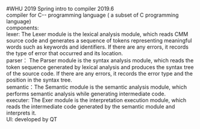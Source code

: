 #WHU 2019 Spring intro to compiler 2019.6
<br> compiler for C-- programming language ( a subset of C programming language)
<br>components:
<br>lexer: The Lexer module is the lexical analysis module, which reads CMM source code and generates a sequence of tokens representing meaningful words such as keywords and identifiers. If there are any errors, it records the type of error that occurred and its location.
<br>parser： The Parser module is the syntax analysis module, which reads the token sequence generated by lexical analysis and produces the syntax tree of the source code. If there are any errors, it records the error type and the position in the syntax tree.
<br>semantic：The Semantic module is the semantic analysis module, which performs semantic analysis while generating intermediate code.
<br>executer: The Exer module is the interpretation execution module, which reads the intermediate code generated by the semantic module and interprets it.
<br>UI: developed by QT